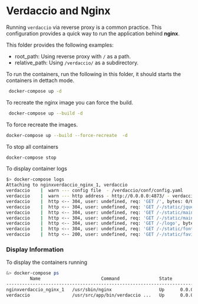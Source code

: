 # Verdaccio and Nginx

Running `verdaccio` via reverse proxy is a common practice. This configuration provides a quick way to run the application behind **nginx**.

This folder provides the following examples:


* root_path: Using reverse proxy with `/` as a path.
* relative_path: Using `/verdaccio/` as a subdirectory. 


To run the containers, run the following in this folder, it should starts the containers in dettach mode.

```bash
 docker-compose up -d
``` 

To recreate the nginx image you can force the build.

```bash
 docker-compose up --build -d
``` 

To force recreate the images.

```bash
docker-compose up --build --force-recreate  -d
```

To stop all containers

```bash
docker-compose stop
```

To display container logs

```bash
$> docker-compose logs
Attaching to nginxverdaccio_nginx_1, verdaccio
verdaccio    |  warn --- config file  - /verdaccio/conf/config.yaml
verdaccio    |  warn --- http address - http://0.0.0.0:4873/ - verdaccio/2.1.7
verdaccio    |  http <-- 304, user: undefined, req: 'GET /', bytes: 0/0
verdaccio    |  http <-- 304, user: undefined, req: 'GET /-/static/jquery.min.js', bytes: 0/0
verdaccio    |  http <-- 304, user: undefined, req: 'GET /-/static/main.css', bytes: 0/0
verdaccio    |  http <-- 304, user: undefined, req: 'GET /-/static/main.js', bytes: 0/0
verdaccio    |  http <-- 304, user: undefined, req: 'GET /-/logo', bytes: 0/0
verdaccio    |  http <-- 304, user: undefined, req: 'GET /-/static/fontello.woff?10872183', bytes: 0/0
verdaccio    |  http <-- 200, user: undefined, req: 'GET /-/static/favicon.png', bytes: 0/315
```

### Display Information

To display the containers running

```bash
&> docker-compose ps
         Name                       Command               State           Ports          
----------------------------------------------------------------------------------------
nginxverdaccio_nginx_1   /usr/sbin/nginx                  Up      0.0.0.0:80->80/tcp     
verdaccio                /usr/src/app/bin/verdaccio ...   Up      0.0.0.0:4873->4873/tcp 
```
